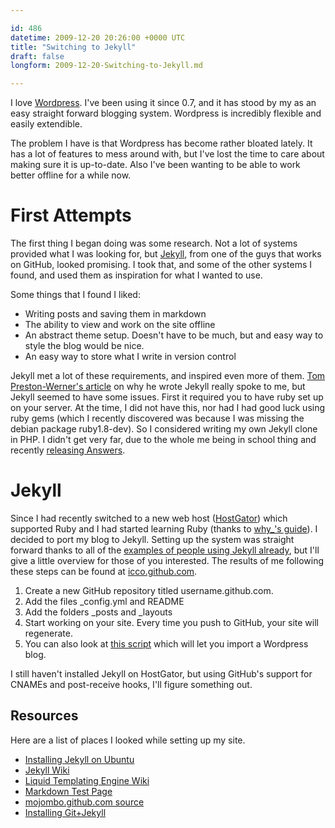 ```yaml
---

id: 486
datetime: 2009-12-20 20:26:00 +0000 UTC
title: "Switching to Jekyll"
draft: false
longform: 2009-12-20-Switching-to-Jekyll.md

---
```


I love [Wordpress][6]. I've been using it since 0.7, and it has stood by my as
an easy straight forward blogging system. Wordpress is incredibly flexible and
easily extendible.

The problem I have is that Wordpress has become rather bloated lately. It has a
lot of features to mess around with, but I've lost the time to care about
making sure it is up-to-date. Also I've been wanting to be able to work better
offline for a while now.

# First Attempts

The first thing I began doing was some research. Not a lot of systems provided
what I was looking for, but [Jekyll][5], from one of the guys that works on
GitHub, looked promising. I took that, and some of the other systems I found,
and used them as inspiration for what I wanted to use.

Some things that I found I liked:

 * Writing posts and saving them in markdown
 * The ability to view and work on the site offline
 * An abstract theme setup. Doesn't have to be much, but and easy way to style
  the blog would be nice.
 * An easy way to store what I write in version control

Jekyll met a lot of these requirements, and inspired even more of them.
[Tom Preston-Werner's article][1] on why he wrote Jekyll really spoke to me, but
Jekyll seemed to have some issues. First it required you to have ruby set up on
your server. At the time, I did not have this, nor had I had good luck using
ruby gems (which I recently discovered was because I was missing the debian
package ruby1.8-dev). So I considered writing my own Jekyll clone in PHP. I
didn't get very far, due to the whole me being in school thing and recently
[releasing Answers][2].

# Jekyll

Since I had recently switched to a new web host ([HostGator][3]) which
supported Ruby and I had started learning Ruby (thanks to [why\_'s guide][4]).
I decided to port my blog to Jekyll. Setting up the system was straight forward
thanks to all of the [examples of people using Jekyll already][7], but I'll
give a little overview for those of you interested. The results of me following
these steps can be found at [icco.github.com][8].

 1. Create a new GitHub repository titled username.github.com.
 2. Add the files \_config.yml and README
 3. Add the folders \_posts and \_layouts
 4. Start working on your site. Every time you push to GitHub, your site will regenerate.
 5. You can also look at [this script][9] which will let you import a Wordpress blog.

I still haven't installed Jekyll on HostGator, but using GitHub's support for
CNAMEs and post-receive hooks, I'll figure something out.

## Resources

Here are a list of places I looked while setting up my site.

 * [Installing Jekyll on Ubuntu](http://blog.favrik.com/2009/03/02/installing-jekyll-on-ubuntu-8-10/)
 * [Jekyll Wiki](http://wiki.github.com/mojombo/jekyll)
 * [Liquid Templating Engine Wiki](http://wiki.github.com/tobi/liquid)
 * [Markdown Test Page](http://daringfireball.net/projects/markdown/dingus)
 * [mojombo.github.com source](http://github.com/mojombo/mojombo.github.com)
 * [Installing Git+Jekyll](http://ryanelmquist.com/2009/08/17/git-jekyll/)

 [1]: http://tom.preston-werner.com/2008/11/17/blogging-like-a-hacker.html
 [2]: http://www.crunchgear.com/2009/11/24/ifixit-answers-do-not-return-product-to-store/
 [3]: http://www.hostgator.com/
 [4]: http://mislav.uniqpath.com/poignant-guide/
 [5]: http://github.com/mojombo/jekyll
 [6]: http://wordpress.org/
 [7]: http://wiki.github.com/mojombo/jekyll/sites "Jekyll Sites"
 [8]: http://icco.github.com
 [9]: http://wiki.github.com/mojombo/jekyll/blog-migrations


